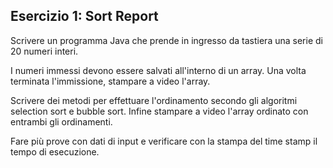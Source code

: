 ## Esercizio 1: Sort Report


Scrivere un programma Java che prende in ingresso da tastiera una serie di 20 numeri interi.

I numeri immessi devono essere salvati all'interno di un array. Una volta terminata l'immissione,
stampare a video l'array.

Scrivere dei metodi per effettuare l'ordinamento secondo gli algoritmi selection sort e bubble sort.
Infine stampare a video l'array ordinato con entrambi gli ordinamenti.

Fare più prove con dati di input e verificare con la stampa del time stamp il tempo di esecuzione.